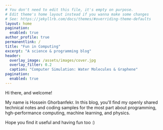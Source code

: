 ```yaml
---
# You don't need to edit this file, it's empty on purpose.
# Edit theme's home layout instead if you wanna make some changes
# See: https://jekyllrb.com/docs/themes/#overriding-theme-defaults
layout: home
pagination:
  enabled: true
author_profile: true
permanentlink: /
title: "Fun in Computing"
excerpt: "A science & programming blog"
header:
  overlay_image: /assets/images/cover.jpg
  overlay_filter: 0.2 
  caption: "Computer Simulation: Water Molecules & Graphene"
pagination:
  enabled: true
---
```


Hi there, and welcome!

My name is Hossein Ghorbanfekr. In this blog, you'll find my openly shared technical notes and coding samples for the most part about programming, hgh-performance computing, machine learning, and physics.

Hope you find it useful and having fun too :) 


